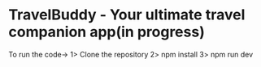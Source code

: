 # TravelBuddy - Your ultimate travel companion app(in progress)

To run the code->
1> Clone the repository
2> npm install
3> npm run dev

